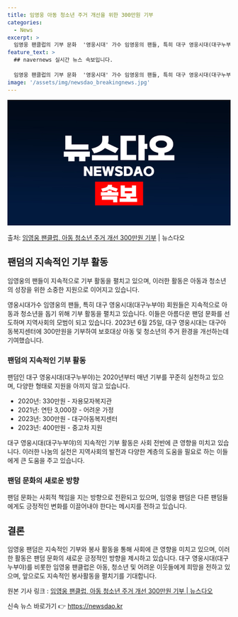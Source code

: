 ```yaml
---
title: 임영웅 아동 청소년 주거 개선을 위한 300만원 기부
categories:
  - News
excerpt: >
  임영웅 팬클럽의 기부 문화  '영웅시대' 가수 임영웅의 팬들, 특히 대구 영웅시대(대구누부야) 회원들은 지속…
feature_text: >
  ## navernews 실시간 뉴스 속보입니다.

  임영웅 팬클럽의 기부 문화  '영웅시대' 가수 임영웅의 팬들, 특히 대구 영웅시대(대구누부야) 회원들은 지속…
image: '/assets/img/newsdao_breakingnews.jpg'
---
```


![뉴스다오 속보](/assets/img/newsdao_breakingnews.jpg)

<p>출처: <a href="https://newsdao.kr/4493" rel="dofollow">임영웅 팬클럽, 아동 청소년 주거 개선 300만원 기부</a> | 뉴스다오</p>

<h2 data-ke-size="size26">팬덤의 지속적인 기부 활동</h2>
임영웅의 팬들이 지속적으로 기부 활동을 펼치고 있으며, 이러한 활동은 아동과 청소년의 성장을 위한 소중한 지원으로 이어지고 있습니다.

<p data-ke-size="size16">영웅시대가수 임영웅의 팬들, 특히 대구 영웅시대(대구누부야) 회원들은 지속적으로 아동과 청소년을 돕기 위해 기부 활동을 펼치고 있습니다. 이들은 아름다운 팬덤 문화를 선도하며 지역사회의 모범이 되고 있습니다. 2023년 6월 25일, 대구 영웅시대는 대구아동복지센터에 300만원을 기부하여 보호대상 아동 및 청소년의 주거 환경을 개선하는데 기여했습니다.</p>

<h3>팬덤의 지속적인 기부 활동</h3>
팬덤인 대구 영웅시대(대구누부야)는 2020년부터 매년 기부를 꾸준히 실천하고 있으며, 다양한 형태로 지원을 아끼지 않고 있습니다. 

<ul>
    <li>2020년: 330만원 - 자용모자복지관</li>
    <li>2021년: 연탄 3,000장 - 어려운 가정</li>
    <li>2023년: 300만원 - 대구아동복지센터</li>
    <li>2023년: 400만원 - 중고차 지원</li>
</ul>

<p data-ke-size="size16">대구 영웅시대(대구누부야)의 지속적인 기부 활동은 사회 전반에 큰 영향을 미치고 있습니다. 이러한 나눔의 실천은 지역사회의 발전과 다양한 계층의 도움을 필요로 하는 이들에게 큰 도움을 주고 있습니다.</p>

<h3>팬덤 문화의 새로운 방향</h3>
팬덤 문화는 사회적 책임을 지는 방향으로 전환되고 있으며, 임영웅 팬덤은 다른 팬덤들에게도 긍정적인 변화를 이끌어내야 한다는 메시지를 전하고 있습니다.

<h2 data-ke-size="size26">결론</h2>
임영웅 팬덤은 지속적인 기부와 봉사 활동을 통해 사회에 큰 영향을 미치고 있으며, 이러한 활동은 팬덤 문화의 새로운 긍정적인 방향을 제시하고 있습니다. 대구 영웅시대(대구누부야)를 비롯한 임영웅 팬클럽은 아동, 청소년 및 어려운 이웃들에게 희망을 전하고 있으며, 앞으로도 지속적인 봉사활동을 펼치기를 기대합니다.

원본 기사 링크 : <a href="https://newsdao.kr/4493">임영웅 팬클럽, 아동 청소년 주거 개선 300만원 기부 | 뉴스다오</a> 

신속 뉴스 바로가기 👉 <a href="https://newsdao.kr" rel="dofollow">https://newsdao.kr</a>


